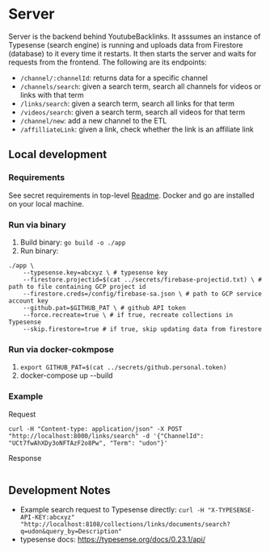 # Server

Server is the backend behind YoutubeBacklinks. It asssumes an instance of Typesense (search engine) is running and uploads data from Firestore (database) to it every time it restarts. It then starts the server and waits for requests from the frontend. The following are its endpoints:
- `/channel/:channelId`: returns data for a specific channel 
- `/channels/search`: given a search term, search all channels for videos or links with that term
- `/links/search`: given a search term, search all links for that term
- `/videos/search`: given a search term, search all videos for that term 
- `/channel/new`: add a new channel to the ETL
- `/affilliateLink`: given a link, check whether the link is an affiliate link

## Local development

### Requirements 
See secret requirements in top-level [Readme](../README.md). Docker and go are installed on your local machine.

### Run via binary
1. Build binary: `go build -o ./app`
2. Run binary:
``` golang
./app \
    --typesense.key=abcxyz \ # typesense key 
    --firestore.projectid=$(cat ../secrets/firebase-projectid.txt) \ # path to file containing GCP project id
    --firestore.creds=/config/firebase-sa.json \ # path to GCP service account key
    --github.pat=$GITHUB_PAT \ # github API token
    --force.recreate=true \ # if true, recreate collections in Typesense 
    --skip.firestore=true # if true, skip updating data from firestore
```

### Run via docker-cokmpose 
1. `export GITHUB_PAT=$(cat ../secrets/github.personal.token)`
2. docker-compose up --build

### Example
Request
```
curl -H "Content-type: application/json" -X POST "http://localhost:8000/links/search" -d '{"ChannelId": "UCt7fwAhXDy3oNFTAzF2o8Pw", "Term": "udon"}'
```

Response
```
```

## Development Notes 
- Example search request to Typesense directly: 
`curl -H "X-TYPESENSE-API-KEY:abcxyz" "http://localhost:8108/collections/links/documents/search?q=udon&query_by=Description"`
- typesense docs: https://typesense.org/docs/0.23.1/api/